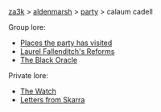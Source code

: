 [za3k](/) > [aldenmarsh](/aldenmarsh) > [party](/aldenmarsh/players1.md) > calaum cadell

Group lore:

- [Places the party has visited](visited.md)
- [Laurel Fallenditch's Reforms](laurel_fallenditch.md)
- [The Black Oracle](black_oracle.md)

Private lore:

- [The Watch](watch.md)
- [Letters from Skarra](skarra.md)
